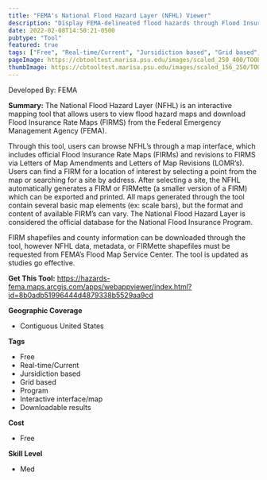 ```yaml
---
title: "FEMA's National Flood Hazard Layer (NFHL) Viewer"
description: "Display FEMA-delineated flood hazards through Flood Insurance Rate Maps (FIRMs) and revisions to FIRMS via Letters of Map Amendments and Letters of Map Revisions (LOMRs)"
date: 2022-02-08T14:50:21-0500
pubtype: "Tool"
featured: true
tags: ["Free", "Real-time/Current", "Jursidiction based", "Grid based", "Program", "Interactive interface/map", "Downloadable results"]
pageImage: https://cbtooltest.marisa.psu.edu/images/scaled_250_400/TOOLID_51.0_ScreenCapture-1.png
thumbImage: https://cbtooltest.marisa.psu.edu/images/scaled_156_250/TOOLID_51.0_ScreenCapture-1.png
---
```

Developed By: FEMA

**Summary:** The National Flood Hazard Layer (NFHL) is an interactive mapping tool that allows users to view flood hazard maps and download Flood Insurance Rate Maps (FIRMS) from the Federal Emergency Management Agency (FEMA).

Through this tool, users can browse NFHL’s through a map interface, which includes official Flood Insurance Rate Maps (FIRMs) and revisions to FIRMS via Letters of Map Amendments and Letters of Map Revisions (LOMR’s). Users can find a FIRM for a location of interest by selecting a point from the map or searching for a site by address. After selecting a site, the NFHL automatically generates a FIRM or FIRMette (a smaller version of a FIRM) which can be exported and printed. All maps generated through the tool contain several basic map elements (ex: scale bars), but the format and content of available FIRM’s can vary. The National Flood Hazard Layer is considered the official database for the National Flood Insurance Program. 

FIRM shapefiles and county information can be downloaded through the tool, however NFHL data, metadata, or FIRMette shapefiles must be requested from FEMA’s Flood Map Service Center. The tool is updated as studies go effective.

__**Get This Tool:**__ https://hazards-fema.maps.arcgis.com/apps/webappviewer/index.html?id=8b0adb51996444d4879338b5529aa9cd

__**Geographic Coverage**__
- Contiguous United States

__**Tags**__
-  Free
-  Real-time/Current
-  Jursidiction based
-  Grid based
-  Program
-  Interactive interface/map
-  Downloadable results

__**Cost**__
- Free

__**Skill Level**__
- Med
